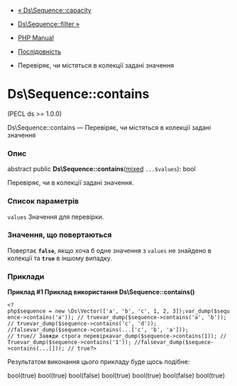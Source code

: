 - [« Ds\Sequence::capacity](ds-sequence.capacity.md)
- [Ds\Sequence::filter »](ds-sequence.filter.md)

- [PHP Manual](index.md)
- [Послідовність](class.ds-sequence.md)
- Перевіряє, чи містяться в колекції задані значення

# Ds\Sequence::contains

(PECL ds \>= 1.0.0)

Ds\Sequence::contains — Перевіряє, чи містяться в колекції задані
значення

### Опис

abstract public
**Ds\Sequence::contains**([mixed](language.types.declarations.md#language.types.declarations.mixed)
`...$values`): bool

Перевіряє, чи в колекції задані значення.

### Список параметрів

`values`
Значення для перевірки.

### Значення, що повертаються

Повертає **`false`**, якщо хоча б одне значення з `values` не
знайдено в колекції та **`true`** в іншому випадку.

### Приклади

**Приклад #1 Приклад використання **Ds\Sequence::contains()****

` <?php$sequence = new \Ds\Vector(['a', 'b', 'c', 1, 2, 3]);var_dump($sequence->contains('a')); // truevar_dump($sequence->contains('a', 'b')); // truevar_dump($sequence->contains('c', 'd')); //falsevar_dump($sequence->contains(...['c', 'b', 'a'])); // true// Завжди строга перевіркаvar_dump($sequence->contains(1)); // Truevar_dump($sequence->contains('1')); //falsevar_dump($sequece->contains(...[])); // true?> `

Результатом виконання цього прикладу буде щось подібне:

bool(true)
bool(true)
bool(false)
bool(true)
bool(true)
bool(false)
bool(true)
